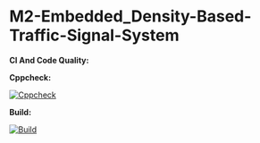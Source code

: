 # M2-Embedded_Density-Based-Traffic-Signal-System

**CI And Code Quality:**

**Cppcheck:**

[![Cppcheck](https://github.com/Adwaith1999/M2-Embedded_Density-Based-Traffic-Signal-System/actions/workflows/c-cpp.yml/badge.svg)](https://github.com/Adwaith1999/M2-Embedded_Density-Based-Traffic-Signal-System/actions/workflows/c-cpp.yml)

**Build:**

[![Build](https://github.com/Adwaith1999/M2-Embedded_Density-Based-Traffic-Signal-System/actions/workflows/compile.yml/badge.svg)](https://github.com/Adwaith1999/M2-Embedded_Density-Based-Traffic-Signal-System/actions/workflows/compile.yml)

